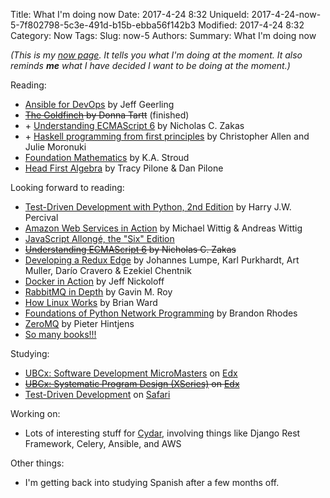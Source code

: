 Title: What I'm doing now
Date: 2017-4-24 8:32
UniqueId: 2017-4-24-now-5-7f802798-5c3e-491d-b15b-ebba56f142b3
Modified: 2017-4-24 8:32
Category: Now
Tags:
Slug: now-5
Authors:
Summary: What I'm doing now

*(This is my [now page](http://nownownow.com/about). It tells you what I'm doing at the moment. It also reminds **me** what I have decided I want to be doing at the moment.)*

Reading:

- [Ansible for DevOps](https://www.ansiblefordevops.com/) by Jeff Geerling
- <del>[The Goldfinch](https://en.wikipedia.org/wiki/The_Goldfinch_%28novel%29) by Donna Tartt</del> (finished)
- &#43; [Understanding ECMAScript 6](https://leanpub.com/understandinges6) by Nicholas C. Zakas
- &#43; [Haskell programming from first principles](http://haskellbook.com/) by Christopher Allen and Julie Moronuki
- [Foundation Mathematics](https://www.amazon.co.uk/Foundation-Mathematics-K-Stroud/dp/0230579078/) by K.A. Stroud
- [Head First Algebra](http://www.headfirstlabs.com/books/hfalg/) by Tracy Pilone & Dan Pilone

Looking forward to reading:

- [Test-Driven Development with Python, 2nd Edition](http://www.obeythetestinggoat.com/) by Harry J.W. Percival
- [Amazon Web Services in Action](https://www.manning.com/books/amazon-web-services-in-action) by Michael Wittig &amp;
  Andreas Wittig
- [JavaScript Allongé, the "Six" Edition](https://leanpub.com/javascriptallongesix)
- <del>[Understanding ECMAScript 6](https://leanpub.com/understandinges6) by Nicholas C. Zakas</del>
- [Developing a Redux Edge](https://bleedingedgepress.com/developing-a-redux-edge/) by Johannes Lumpe, Karl Purkhardt,
  Art Muller, Darío Cravero &amp; Ezekiel Chentnik
- [Docker in Action](https://www.manning.com/books/docker-in-action) by Jeff Nickoloff
- [RabbitMQ in Depth](https://www.manning.com/books/rabbitmq-in-depth) by Gavin M. Roy
- [How Linux Works](https://www.nostarch.com/howlinuxworks2) by Brian Ward
- [Foundations of Python Network Programming](http://www.apress.com/la/book/9781430258544) by Brandon Rhodes
- [ZeroMQ](http://zguide.zeromq.org/page:all) by Pieter Hintjens
- [So many books!!!](http://www.librarything.com/catalog.php?view=samfrances&collection=-1&shelf=list&sort=dateread)

Studying:

- [UBCx: Software Development MicroMasters](https://www.edx.org/micromasters/software-development) on [Edx](https://www.edx.org)
- <del>[UBCx: Systematic Program Design (XSeries)](https://www.edx.org/xseries/how-code-systematic-program-design) on
  [Edx](https://www.edx.org)</del>
- [Test-Driven Development](https://www.safaribooksonline.com/library/view/test-driven-development/9781491919163/) on
  [Safari](https://www.safaribooksonline.com)

Working on:

- Lots of interesting stuff for [Cydar](https://cydarmedical.com/), involving things like Django Rest Framework, Celery, Ansible, and AWS

Other things:

- I'm getting back into studying Spanish after a few months off.
